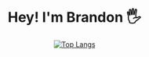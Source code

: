 <h1 align="center">Hey! I'm Brandon 🖐</h1>

<div align="center">

[![Top Langs](https://github-readme-stats.vercel.app/api/top-langs/?username=cesar-brandon&layout=donut-vertical&theme=prussian&bg_color=00000000#gh-dark-mode-only)](https://github.com/anuraghazra/github-readme-stats)

</div>

